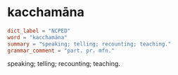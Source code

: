 # kacchamāna

``` toml
dict_label = "NCPED"
word = "kacchamāna"
summary = "speaking; telling; recounting; teaching."
grammar_comment = "part. pr. mfn."
```

speaking; telling; recounting; teaching.

